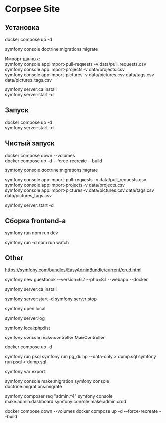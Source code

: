 # Corpsee Site

## Установка

docker compose up -d  

symfony console doctrine:migrations:migrate  

Импорт данных:  
symfony console app:import-pull-requests -v data/pull_requests.csv  
symfony console app:import-projects -v data/projects.csv  
symfony console app:import-pictures -v data/pictures.csv data/tags.csv data/pictures_tags.csv  

symfony server:ca:install  
symfony server:start -d  


## Запуск

docker compose up -d  
symfony server:start -d  


## Чистый запуск

docker compose down --volumes  
docker compose up -d --force-recreate --build  

symfony console doctrine:migrations:migrate  

symfony console app:import-pull-requests -v data/pull_requests.csv  
symfony console app:import-projects -v data/projects.csv  
symfony console app:import-pictures -v data/pictures.csv data/tags.csv data/pictures_tags.csv  

symfony server:start -d  

## Сборка frontend-а

symfony run npm run dev

symfony run -d npm run watch

## Other

https://symfony.com/bundles/EasyAdminBundle/current/crud.html


symfony new guestbook --version=6.2 --php=8.1 --webapp --docker

symfony server:ca:install

symfony server:start -d
symfony server:stop

symfony open:local

symfony server:log

symfony local:php:list

symfony console make:controller MainController

docker compose up -d

symfony run psql
symfony run pg_dump --data-only > dump.sql
symfony run psql < dump.sql

symfony var:export

symfony console make:migration
symfony console doctrine:migrations:migrate

symfony composer req "admin:^4"
symfony console make:admin:dashboard
symfony console make:admin:crud

docker compose down --volumes
docker compose up -d --force-recreate --build

